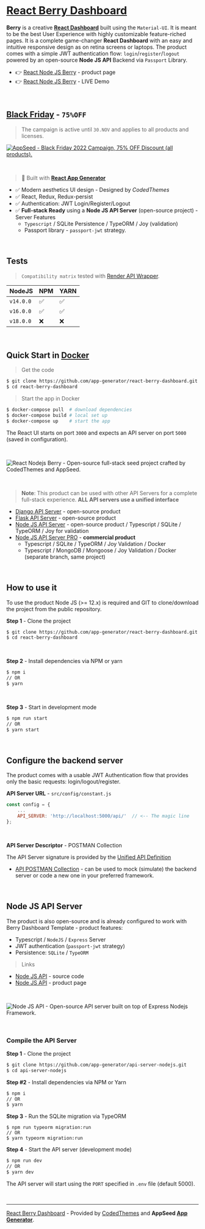# [React Berry Dashboard](https://appseed.us/product/berry-dashboard/api-server-nodejs/react/) 

**Berry** is a creative **[React Dashboard](https://appseed.us/product/berry-dashboard/api-server-nodejs/react/)** built using the `Material-UI`. It is meant to be the best User Experience with highly customizable feature-riched pages. It is a complete game-changer **React Dashboard** with an easy and intuitive responsive design as on retina screens or laptops. The product comes with a simple JWT authentication flow: `login`/`register`/`logout` powered by an open-source **Node JS API** Backend via `Passport` Library.

- 👉 [React Node JS Berry](https://appseed.us/product/berry-dashboard/api-server-nodejs/react/) - product page
- 👉 [React Node JS Berry](https://react-node-js-berry-dashboard.appseed-srv1.com/) - LIVE Demo

<br />

## [Black Friday](https://appseed.us/discounts/) - `75%OFF`

> The campaign is active until `30.NOV` and applies to all products and licenses.

[![AppSeed - Black Friday 2022 Campaign, 75% OFF Discount (all products).](https://user-images.githubusercontent.com/51070104/201829599-9fe6bdd7-3f19-46f3-9115-962eeb13bf29.jpg)](https://appseed.us/discounts/)

<br />

> 🚀 Built with **[React App Generator](https://appseed.us/generator/react/)**

- ✅ Modern aesthetics UI design - Designed by *CodedThemes*
- ✅ React, Redux, Redux-persist
- ✅ Authentication: JWT Login/Register/Logout
- ✅ **Full-stack Ready** using a **Node JS API Server** (open-source project) - Server Features
  - `Typescript` / SQLite Persistence / TypeORM / Joy (validation)
  - Passport library - `passport-jwt` strategy.

<br />

## Tests

> `Compatibility matrix` tested with [Render API Wrapper](https://github.com/app-generator/deploy-automation-render).

| NodeJS | NPM | YARN | 
| --- | --- | --- |  
| `v14.0.0` | ✅ | ✅ |
| `v16.0.0` | ✅ | ✅ | 
| `v18.0.0` | ❌ | ❌ | 

<br />

## Quick Start in [Docker](https://www.docker.com/)

> Get the code

```bash
$ git clone https://github.com/app-generator/react-berry-dashboard.git
$ cd react-berry-dashboard
```

> Start the app in Docker

```bash
$ docker-compose pull  # download dependencies 
$ docker-compose build # local set up
$ docker-compose up    # start the app 
```

The React UI starts on port `3000` and expects an API server on port `5000` (saved in configuration).

<br />

![React Nodejs Berry - Open-source full-stack seed project crafted by CodedThemes and AppSeed.](https://user-images.githubusercontent.com/51070104/176936514-f1bccb21-bafe-4b43-9e4c-b6fe0ec9511d.png)

<br >

> **Note**: This product can be used with other API Servers for a complete full-stack experience. **ALL API servers use a unified interface**

- [Django API Server](https://github.com/app-generator/api-server-django) - open-source product
- [Flask API Server](https://github.com/app-generator/api-server-flask) - open-source product
- [Node JS API Server](https://github.com/app-generator/api-server-nodejs) - open-source product / Typescript / SQLite / TypeORM / Joy for validation
- [Node JS API Server PRO](https://github.com/app-generator/api-server-nodejs-pro) - **commercial product**
    - Typescript / SQLite / TypeORM / Joy Validation / Docker
    - Typescript / MongoDB / Mongoose / Joy Validation / Docker (separate branch, same project)

<br />

## How to use it

To use the product Node JS (>= 12.x) is required and GIT to clone/download the project from the public repository.

**Step 1** - Clone the project

```bash
$ git clone https://github.com/app-generator/react-berry-dashboard.git
$ cd react-berry-dashboard
```

<br >

**Step 2** - Install dependencies via NPM or yarn

```bash
$ npm i
// OR
$ yarn
```

<br />

**Step 3** - Start in development mode

```bash
$ npm run start 
// OR
$ yarn start
```

<br />

## Configure the backend server

The product comes with a usable JWT Authentication flow that provides only the basic requests: login/logout/register. 

**API Server URL** - `src/config/constant.js` 

```javascript
const config = {
    ...
    API_SERVER: 'http://localhost:5000/api/'  // <-- The magic line
};
```

<br />

**API Server Descriptor** - POSTMAN Collection

The API Server signature is provided by the [Unified API Definition](https://docs.appseed.us/boilerplate-code/api-unified-definition)

- [API POSTMAN Collection](https://github.com/app-generator/api-server-unified/blob/main/api.postman_collection.json) - can be used to mock (simulate) the backend server or code a new one in your preferred framework. 

<br />

## Node JS API Server

The product is also open-source and is already configured to work with Berry Dashboard Template - product features:

- Typescript / `NodeJS` / `Express` Server
- JWT authentication (`passport-jwt` strategy)
- Persistence: `SQLite` / `TypeORM`

> Links

- [Node JS API](https://github.com/app-generator/api-server-nodejs) - source code
- [Node JS API](https://appseed.us/boilerplate-code/nodejs-starter) - product page

<br />

![Node JS API - Open-source API server built on top of Express Nodejs Framework.](https://user-images.githubusercontent.com/51070104/124934824-c210a700-e00d-11eb-9d01-e05bd8bfb608.png)

<br />

### Compile the API Server

**Step 1** - Clone the project

```bash
$ git clone https://github.com/app-generator/api-server-nodejs.git
$ cd api-server-nodejs
```

**Step #2** - Install dependencies via NPM or Yarn

```bash
$ npm i
// OR
$ yarn
```

**Step 3** - Run the SQLite migration via TypeORM

```
$ npm run typeorm migration:run
// OR 
$ yarn typeorm migration:run
```

**Step 4** - Start the API server (development mode)

```bash
$ npm run dev
// OR
$ yarn dev
```

The API server will start using the `PORT` specified in `.env` file (default 5000).

<br /> 

---
[React Berry Dashboard](https://appseed.us/product/berry-dashboard/api-server-nodejs/react/) - Provided by [CodedThemes](https://codedthemes.com/) and **AppSeed [App Generator](https://appseed.us/generator)**.
